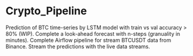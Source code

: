﻿# Crypto_Pipeline
 Prediction of BTC time-series by LSTM model with train vs val accuracy > 80% (WIP). 
 Complete a look-ahead forecast with n-steps (granuality in minutes). 
 Complete Airflow pipeline for stream BTCUSDT data from Binance. 
 Stream the predictions with the live data streams. 
	
